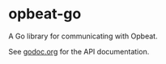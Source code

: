 # opbeat-go

A Go library for communicating with Opbeat.

See [godoc.org](http://godoc.org/github.com/roncohen/opbeat-go/opbeat) for the API documentation.